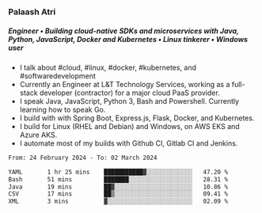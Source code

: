 ### Palaash Atri

##### Engineer • Building cloud-native SDKs and microservices with Java, Python, JavaScript, Docker and Kubernetes • Linux tinkerer • Windows user

- I talk about #cloud, #linux, #docker, #kubernetes, and #softwaredevelopment
- Currently an Engineer at L&T Technology Services, working as a full-stack developer (contractor) for a major cloud PaaS provider.
- I speak Java, JavaScript, Python 3, Bash and Powershell. Currently learning how to speak Go.
- I build with with Spring Boot, Express.js, Flask, Docker, and Kubernetes.
- I build for Linux (RHEL and Debian) and Windows, on AWS EKS and Azure AKS.
- I automate most of my builds with Github CI, Gitlab CI and Jenkins.

<!--
**palaashatri/palaashatri** is a ✨ _special_ ✨ repository because its `README.md` (this file) appears on your GitHub profile.

Here are some ideas to get you started:

- 🔭 I’m currently working on ...
- 🌱 I’m currently learning ...
- 👯 I’m looking to collaborate on ...
- 🤔 I’m looking for help with ...
- 💬 Ask me about ...
- 📫 How to reach me: ...
- 😄 Pronouns: ...
- ⚡ Fun fact: ...
-->

<!--START_SECTION:waka-->

```txt
From: 24 February 2024 - To: 02 March 2024

YAML       1 hr 25 mins    ███████████▓░░░░░░░░░░░░░   47.20 %
Bash       51 mins         ███████░░░░░░░░░░░░░░░░░░   28.31 %
Java       19 mins         ██▓░░░░░░░░░░░░░░░░░░░░░░   10.86 %
CSV        17 mins         ██▒░░░░░░░░░░░░░░░░░░░░░░   09.41 %
XML        3 mins          ▓░░░░░░░░░░░░░░░░░░░░░░░░   02.09 %
```

<!--END_SECTION:waka-->
